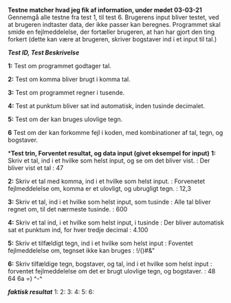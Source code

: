   **Testne matcher hvad jeg fik af information, under mødet 03-03-21**
    Gennemgå alle testne fra test 1, til test 6.
    Brugerens input bliver testet, ved at brugeren indtaster data, der ikke passer kan beregnes.
    Programmet skal smide en fejlmeddelelse, der fortæller brugeren, at han har gjort den ting forkert (dette kan være at brugeren, skriver bogstaver ind i et input til tal.)

***Test ID, Test Beskrivelse*** 

  **1:** Test om programmet godtager tal.
  
  **2:** Test om komma bliver brugt i komma tal.
  
  **3:** Test om programmet regner i tusende.
  
  **4:** Test at punktum bliver sat ind automatisk, inden tusinde decimalet.
  
  **5:** Test om der kan bruges ulovlige tegn.
  
  **6** Test om der kan forkomme fejl i koden, med kombinationer af tal, tegn, og bogstaver.

***Test trin, Forventet resultat, og data input (givet eksempel for input)**
  **1:** Skriv et tal, ind i et hvilke som helst input, og se om det bliver vist. : Der bliver vist et tal : 47
  
  **2:** Skriv et tal med komma, ind i et hvilke som helst input. : Forvenetet fejlmeddelelse om, komma er et ulovligt, og ubrugligt tegn. : 12,3
  
  **3:** Skriv et tal, ind i et hvilke som helst input, som tusinde : Alle tal bliver regnet om, til det nærmeste tusinde. : 600
  
  **4:** Skriv et tal ind, i et hvilke som helst input, i tusinde : Der bliver automatisk sat et punktum ind, for hver tredje decimal : 4.100
  
  **5:** Skriv et tilfældigt tegn, ind i et hvilke som helst input : Foventet fejlmeddelelse om, tegnset ikke kan bruges : !/()#&"
  
  **6:** Skriv tilfældige tegn, bogstaver, og tal, ind i et hvilke som helst input : forventet fejlmeddelelse om det er brugt ulovlige tegn, og bogstaver. : 48 64 6a =) ^-^
  
***faktisk resultat***
 1: 
 2: 
 3: 
 4: 
 5: 
 6:
